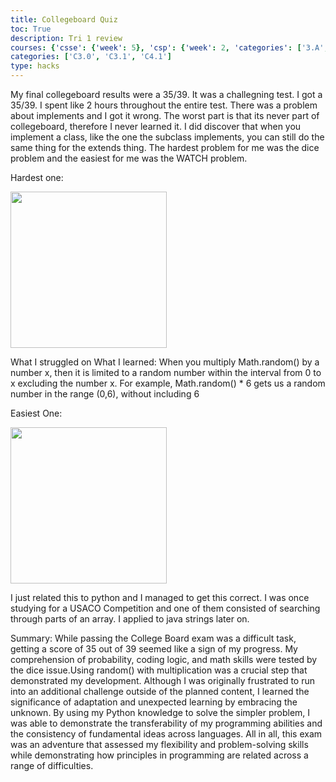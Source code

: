 ```yaml
---
title: Collegeboard Quiz
toc: True
description: Tri 1 review
courses: {'csse': {'week': 5}, 'csp': {'week': 2, 'categories': ['3.A', '5.B']}, 'csa': {'week': 13}}
categories: ['C3.0', 'C3.1', 'C4.1']
type: hacks
---
```

My final collegeboard results were a 35/39. It was a challegning test. I got a 35/39. I spent like 2 hours throughout the entire test. There was a problem about implements and I got it wrong. The worst part is that its never part of collegeboard, therefore I never learned it. I did discover that when you implement a class, like the one the subclass implements, you can still do the same thing for the extends thing. The hardest problem for me was the dice problem and the easiest for me was the WATCH problem.

Hardest one:
<p class="center1">
  <img src="{{ site.baseurl }}/images/image.png" width=250px/>
</p>
What I struggled on
What I learned: 
When you multiply Math.random() by a number x, then it is limited to a random number within the interval from 0 to x excluding the number x. For example, Math.random() * 6 gets us a random number in the range (0,6), without including 6

Easiest One:
<p class="center1">
  <img src="{{ site.baseurl }}/images/image-1.png" width=250px/>
</p>
I just related this to python and I managed to get this correct. I was once studying for a USACO Competition and one of them consisted of searching through parts of an array. I applied to java strings later on.

Summary:
While passing the College Board exam was a difficult task, getting a score of 35 out of 39 seemed like a sign of my progress. My comprehension of probability, coding logic, and math skills were tested by the dice issue.Using random() with multiplication was a crucial step that demonstrated my development. Although I was originally frustrated to run into an additional challenge outside of the planned content, I learned the significance of adaptation and unexpected learning by embracing the unknown. By using my Python knowledge to solve the simpler problem, I was able to demonstrate the transferability of my programming abilities and the consistency of fundamental ideas across languages. All in all, this exam was an adventure that assessed my flexibility and problem-solving skills while demonstrating how principles in programming are related across a range of difficulties.